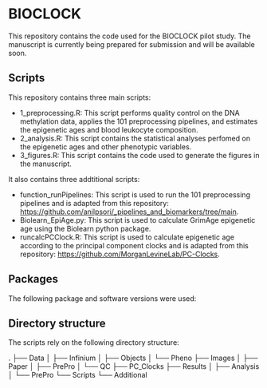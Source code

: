 # BIOCLOCK

This repository contains the code used for the BIOCLOCK pilot study. The manuscript is currently being prepared for submission and will be available soon.

## Scripts

This repository contains three main scripts:
- 1_preprocessing.R: This script performs quality control on the DNA methylation data, applies the 101 preprocessing pipelines, and estimates the epigenetic ages and blood leukocyte composition.
- 2_analysis.R: This script contains the statistical analyses perfomed on the epigenetic ages and other phenotypic variables.
- 3_figures.R: This script contains the code used to generate the figures in the manuscript.

It also contains three addtitional scripts:
- function_runPipelines: This script is used to run the 101 preprocessing pipelines and is adapted from this repository: https://github.com/anilpsori/_pipelines_and_biomarkers/tree/main.
- Biolearn_EpiAge.py: This script is used to calculate GrimAge epigenetic age using the Biolearn python package.
- runcalcPCClock.R: This script is used to calculate epigenetic age according to the principal component clocks and is adapted from this repository: https://github.com/MorganLevineLab/PC-Clocks.

## Packages

The following package and software versions were used:

## Directory structure

The scripts rely on the following directory structure:

.
├── Data
│   ├── Infinium
│   ├── Objects
│   └── Pheno
├── Images
│   ├── Paper
│   ├── PrePro
│   └── QC
├── PC_Clocks
├── Results
│   ├── Analysis
│   └── PrePro
└── Scripts
    └── Additional
